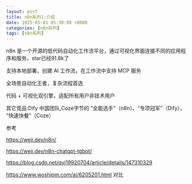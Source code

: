 ```yaml
---
layout: post
title: n8n系列1:介绍
date: 2025-05-01 05:30:00 +0800
categories: [n8n系列]
tags: [n8n系列]
---
```

n8n 是一个开源的低代码自动化工作流平台，通过可视化界面连接不同的应用程序和服务，star已经91.8k了

支持本地部署，创建 AI 工作流，在工作流中支持 MCP 服务

全场景自动化王者，复杂流程首选

代码 + 可视化双引擎，适配所有用户非技术用户

其它竞品:Dify 中国团队,Coze字节的
“全能选手”（n8n）、“专项冠军”（Dify）， “快速快餐”（Coze）

参考

https://weii.dev/n8n/

https://weii.dev/n8n-chatgpt-tgbot/

https://blog.csdn.net/qyj19920704/article/details/147310329

https://www.woshipm.com/ai/6205201.html 对比
